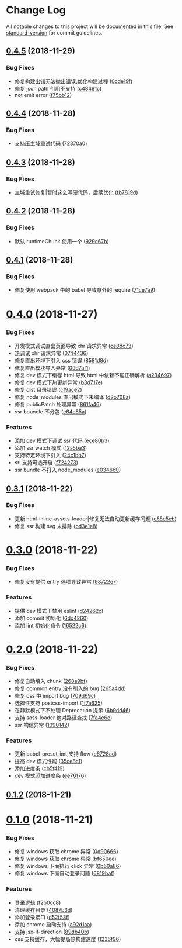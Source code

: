 # Change Log

All notable changes to this project will be documented in this file. See [standard-version](https://github.com/conventional-changelog/standard-version) for commit guidelines.

<a name="0.4.5"></a>

## [0.4.5](https://github.com/hxfdarling/imt/compare/v0.4.4...v0.4.5) (2018-11-29)

### Bug Fixes

- 修复构建出错无法抛出错误,优化构建过程 ([0cde19f](https://github.com/hxfdarling/imt/commit/0cde19f))
- 修复 json path 引用不支持 ([c48481c](https://github.com/hxfdarling/imt/commit/c48481c))
- not emit error ([f75bb12](https://github.com/hxfdarling/imt/commit/f75bb12))

<a name="0.4.4"></a>

## [0.4.4](https://github.com/hxfdarling/imt/compare/v0.4.3...v0.4.4) (2018-11-28)

### Bug Fixes

- 支持压主域重试代码 ([72370a0](https://github.com/hxfdarling/imt/commit/72370a0))

<a name="0.4.3"></a>

## [0.4.3](https://github.com/hxfdarling/imt/compare/v0.4.2...v0.4.3) (2018-11-28)

### Bug Fixes

- 主域重试修复|暂时这么写硬代码，后续优化 ([fb7819d](https://github.com/hxfdarling/imt/commit/fb7819d))

<a name="0.4.2"></a>

## [0.4.2](https://github.com/hxfdarling/imt/compare/v0.4.1...v0.4.2) (2018-11-28)

### Bug Fixes

- 默认 runtimeChunk 使用一个 ([929c67b](https://github.com/hxfdarling/imt/commit/929c67b))

<a name="0.4.1"></a>

## [0.4.1](https://github.com/hxfdarling/imt/compare/v0.4.0...v0.4.1) (2018-11-28)

### Bug Fixes

- 修复使用 webpack 中的 babel 导致意外的 require ([71ce7a9](https://github.com/hxfdarling/imt/commit/71ce7a9))

<a name="0.4.0"></a>

# [0.4.0](https://github.com/hxfdarling/imt/compare/v0.3.1...v0.4.0) (2018-11-27)

### Bug Fixes

- 开发模式调试直出页面导致 xhr 请求异常 ([ce8dc73](https://github.com/hxfdarling/imt/commit/ce8dc73))
- 热调试 xhr 请求异常 ([0744436](https://github.com/hxfdarling/imt/commit/0744436))
- 修复直出环境下引入 css 错误 ([8581d8d](https://github.com/hxfdarling/imt/commit/8581d8d))
- 修复直出模块导入异常 ([09d7af1](https://github.com/hxfdarling/imt/commit/09d7af1))
- 修复 dev 模式下缓存 html 导致 html 中依赖不能正确解析 ([a234697](https://github.com/hxfdarling/imt/commit/a234697))
- 修复 dev 模式下热更新异常 ([b3d717e](https://github.com/hxfdarling/imt/commit/b3d717e))
- 修复 dist 目录错误 ([cf9ace2](https://github.com/hxfdarling/imt/commit/cf9ace2))
- 修复 node_modules 直出模式下未编译 ([d2b708a](https://github.com/hxfdarling/imt/commit/d2b708a))
- 修复 publicPatch 处理异常 ([861fa46](https://github.com/hxfdarling/imt/commit/861fa46))
- ssr boundle 不分包 ([e64c85a](https://github.com/hxfdarling/imt/commit/e64c85a))

### Features

- 添加 dev 模式下调试 ssr 代码 ([ece80b3](https://github.com/hxfdarling/imt/commit/ece80b3))
- 添加 ssr watch 模式 ([12a5ba3](https://github.com/hxfdarling/imt/commit/12a5ba3))
- 支持特定环境下引入 ([24c1bb7](https://github.com/hxfdarling/imt/commit/24c1bb7))
- sri 支持可选开启 ([f724273](https://github.com/hxfdarling/imt/commit/f724273))
- ssr bundle 不打入 node_modules ([e034660](https://github.com/hxfdarling/imt/commit/e034660))

<a name="0.3.1"></a>

## [0.3.1](https://github.com/hxfdarling/imt/compare/v0.3.0...v0.3.1) (2018-11-22)

### Bug Fixes

- 更新 html-inline-assets-loader|修复无法自动更新缓存问题 ([c55c5eb](https://github.com/hxfdarling/imt/commit/c55c5eb))
- 修复 ssr 构建 svg 未排除 ([bd3e1e8](https://github.com/hxfdarling/imt/commit/bd3e1e8))

<a name="0.3.0"></a>

# [0.3.0](https://github.com/hxfdarling/imt/compare/v0.2.0...v0.3.0) (2018-11-22)

### Bug Fixes

- 修复没有提供 entry 选项导致异常 ([98722e7](https://github.com/hxfdarling/imt/commit/98722e7))

### Features

- 提供 dev 模式下禁用 eslint ([d24262c](https://github.com/hxfdarling/imt/commit/d24262c))
- 添加 commit 初始化 ([6dc4260](https://github.com/hxfdarling/imt/commit/6dc4260))
- 添加 lint 初始化命令 ([16522c6](https://github.com/hxfdarling/imt/commit/16522c6))

<a name="0.2.0"></a>

# [0.2.0](https://github.com/hxfdarling/imt/compare/v0.1.2...v0.2.0) (2018-11-22)

### Bug Fixes

- 修复自动填入 chunk ([268a9bf](https://github.com/hxfdarling/imt/commit/268a9bf))
- 修复 common entry 没有引入的 bug ([265a4dd](https://github.com/hxfdarling/imt/commit/265a4dd))
- 修复 css 中 import bug ([709d69c](https://github.com/hxfdarling/imt/commit/709d69c))
- 选择性支持 postcss-import ([1f7a625](https://github.com/hxfdarling/imt/commit/1f7a625))
- 在静默模式下不处理 Deprecation 提示 ([6b9dd46](https://github.com/hxfdarling/imt/commit/6b9dd46))
- 支持 sass-loader 绝对路径查找 ([7fa4e6e](https://github.com/hxfdarling/imt/commit/7fa4e6e))
- ssr 构建异常 ([1090142](https://github.com/hxfdarling/imt/commit/1090142))

### Features

- 更新 babel-preset-imt,支持 flow ([e6728ad](https://github.com/hxfdarling/imt/commit/e6728ad))
- 提高 dev 模式性能 ([35ce8c1](https://github.com/hxfdarling/imt/commit/35ce8c1))
- 添加进度条 ([cb5f419](https://github.com/hxfdarling/imt/commit/cb5f419))
- dev 模式添加进度条 ([ee76176](https://github.com/hxfdarling/imt/commit/ee76176))

<a name="0.1.2"></a>

## [0.1.2](https://github.com/hxfdarling/imt/compare/v0.1.1...v0.1.2) (2018-11-21)

<a name="0.1.0"></a>

# [0.1.0](https://github.com/hxfdarling/imt/compare/v0.0.5...v0.1.0) (2018-11-21)

### Bug Fixes

- 修复 windows 获取 chrome 异常 ([0d90666](https://github.com/hxfdarling/imt/commit/0d90666))
- 修复 windows 获取 chrome 异常 ([bf650ee](https://github.com/hxfdarling/imt/commit/bf650ee))
- 修复 windows 下面执行 click 异常 ([0b60a86](https://github.com/hxfdarling/imt/commit/0b60a86))
- 修复 windows 下面自动登录问题 ([6819baf](https://github.com/hxfdarling/imt/commit/6819baf))

### Features

- 登录逻辑 ([f2b0cc8](https://github.com/hxfdarling/imt/commit/f2b0cc8))
- 清理缓存目录 ([4087b3d](https://github.com/hxfdarling/imt/commit/4087b3d))
- 添加登录接口 ([d52f53f](https://github.com/hxfdarling/imt/commit/d52f53f))
- 添加 chrome 启动支持 ([a92d1aa](https://github.com/hxfdarling/imt/commit/a92d1aa))
- 支持 jsx-if-direction ([89db40b](https://github.com/hxfdarling/imt/commit/89db40b))
- css 支持缓存，大幅提高热构建速度 ([1236f96](https://github.com/hxfdarling/imt/commit/1236f96))
